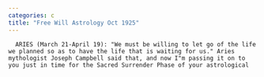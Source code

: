 ```yaml
---
categories: c
title: "Free Will Astrology Oct 1925"
---
```


      
      

      
      ARIES (March 21-April 19): "We must be willing to let go of the life we planned so as to have the life that is waiting for us." Aries mythologist Joseph Campbell said that, and now I"m passing it on to you just in time for the Sacred Surrender Phase of your astrological 